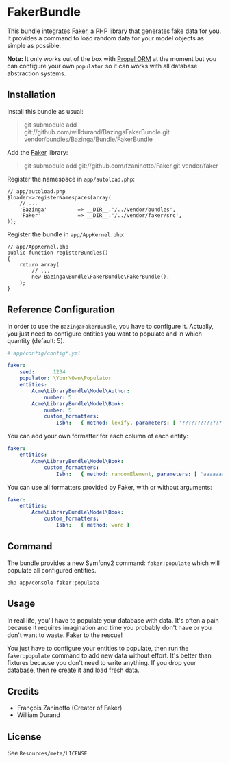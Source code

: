 # FakerBundle #

This bundle integrates [Faker](https://github.com/fzaninotto/Faker), a PHP library that generates fake data for you.
It provides a command to load random data for your model objects as simple as possible.

**Note:** It only works out of the box with [Propel ORM](https://github.com/propelorm/Propel) at the moment
but you can configure your own `populator` so it can works with all database abstraction systems.


## Installation ##

Install this bundle as usual:

> git submodule add git://github.com/willdurand/BazingaFakerBundle.git vendor/bundles/Bazinga/Bundle/FakerBundle

Add the [Faker](https://github.com/fzaninotto/Faker) library:

> git submodule add git://github.com/fzaninotto/Faker.git vendor/faker

Register the namespace in `app/autoload.php`:

    // app/autoload.php
    $loader->registerNamespaces(array(
        // ...
        'Bazinga'          => __DIR__.'/../vendor/bundles',
        'Faker'            => __DIR__.'/../vendor/faker/src',
    ));

Register the bundle in `app/AppKernel.php`:

    // app/AppKernel.php
    public function registerBundles()
    {
        return array(
            // ...
            new Bazinga\Bundle\FakerBundle\FakerBundle(),
        );
    }

## Reference Configuration ##

In order to use the `BazingaFakerBundle`, you have to configure it.
Actually, you just need to configure entities you want to populate and in which quantity (default: 5).

``` yaml
# app/config/config*.yml

faker:
    seed:      1234
    populator: \Your\Own\Populator
    entities:
        Acme\LibraryBundle\Model\Author:
            number: 5
        Acme\LibraryBundle\Model\Book:
            number: 5
            custom_formatters:
                Isbn:   { method: lexify, parameters: [ '?????????????' ] }
```

You can add your own formatter for each column of each entity:

``` yaml
faker:
    entities:
        Acme\LibraryBundle\Model\Book:
            custom_formatters:
                Isbn:   { method: randomElement, parameters: [ 'aaaaaaaaaa', 'bbbbbbbb', 'cccccccc' ] }
```

You can use all formatters provided by Faker, with or without arguments:

``` yaml
faker:
    entities:
        Acme\LibraryBundle\Model\Book:
            custom_formatters:
                Isbn:   { method: word }
```


## Command ##

The bundle provides a new Symfony2 command: `faker:populate` which will populate all configured entities.

    php app/console faker:populate


## Usage ##

In real life, you'll have to populate your database with data. It's often a pain because it requires imagination
and time you probably don't have or you don't want to waste. Faker to the rescue!

You just have to configure your entities to populate, then run the `faker:populate` command to add new data without effort.
It's better than fixtures because you don't need to write anything.
If you drop your database, then re create it and load fresh data.


## Credits ##

* François Zaninotto (Creator of Faker)
* William Durand


## License ##

See `Resources/meta/LICENSE`.
